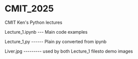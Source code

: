 # CMIT_2025
CMIT Ken's Python lectures

Lecture_1.ipynb --- Main code examples

Lecture_1,py ------ Plain py converted from ipynb

Liver.jpg --------- used by both Lecture_1 filesto demo images
